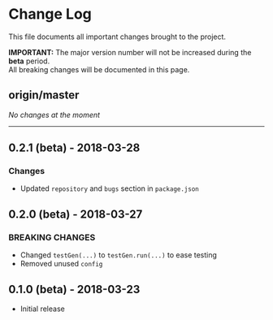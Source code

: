 # Change Log

This file documents all important changes brought to the project.

**IMPORTANT:** The major version number will not be increased during the **beta** period.  
All breaking changes will be documented in this page. 

## origin/master

*No changes at the moment*

---

## 0.2.1 (beta) - 2018-03-28

### Changes
  - Updated `repository` and `bugs` section in `package.json`

## 0.2.0 (beta) - 2018-03-27

### BREAKING CHANGES
  - Changed `testGen(...)` to `testGen.run(...)` to ease testing
  - Removed unused `config`

## 0.1.0 (beta) - 2018-03-23
  - Initial release
